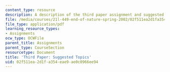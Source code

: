 ```yaml
---
content_type: resource
description: A description of the third paper assignment and suggested topics.
file: /media/courses/21l-449-end-of-nature-spring-2002/02f511ea2d1fa354eae9ae0c0966ee94_paperassignment3.pdf
file_type: application/pdf
learning_resource_types:
- Assignments
ocw_type: OCWFile
parent_title: Assignments
parent_type: CourseSection
resourcetype: Document
title: 'Third Paper: Suggested Topics'
uid: 02f511ea-2d1f-a354-eae9-ae0c0966ee94
---
```

